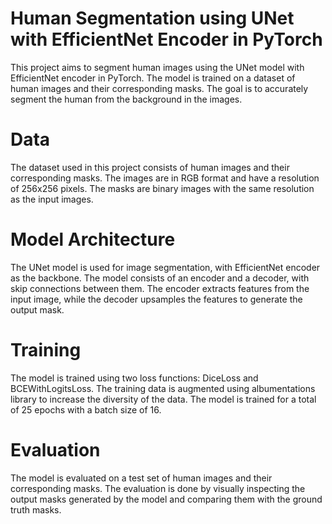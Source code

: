 # Human Segmentation using UNet with EfficientNet Encoder in PyTorch

This project aims to segment human images using the UNet model with EfficientNet encoder in PyTorch. The model is trained on a dataset of human images and their corresponding masks. The goal is to accurately segment the human from the background in the images.

# Data
The dataset used in this project consists of human images and their corresponding masks. The images are in RGB format and have a resolution of 256x256 pixels. The masks are binary images with the same resolution as the input images.

# Model Architecture
The UNet model is used for image segmentation, with EfficientNet encoder as the backbone. The model consists of an encoder and a decoder, with skip connections between them. The encoder extracts features from the input image, while the decoder upsamples the features to generate the output mask.

# Training
The model is trained using two loss functions: DiceLoss and BCEWithLogitsLoss. The training data is augmented using albumentations library to increase the diversity of the data. The model is trained for a total of 25 epochs with a batch size of 16.

# Evaluation
The model is evaluated on a test set of human images and their corresponding masks. The evaluation is done by visually inspecting the output masks generated by the model and comparing them with the ground truth masks.

